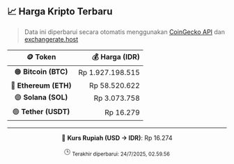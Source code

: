 

<!-- HARGA_KRIPTO -->
## 📈 Harga Kripto Terbaru

> Data ini diperbarui secara otomatis menggunakan [CoinGecko API](https://www.coingecko.com/) dan [exchangerate.host](https://exchangerate.host/)

<div align="center">

| 🪙 Token | 💰 Harga (IDR) |
|:------:|---------------:|
| 🟠 **Bitcoin (BTC)**   | Rp 1.927.198.515 |
| 🔵 **Ethereum (ETH)**  | Rp 58.520.622 |
| 🟣 **Solana (SOL)**    | Rp 3.073.758 |
| 🟢 **Tether (USDT)**   | Rp 16.279 |

---

💱 **Kurs Rupiah (USD → IDR)**: Rp 16.274

🕒 <sub>Terakhir diperbarui: 24/7/2025, 02.59.56</sub>

</div>
<!-- /HARGA_KRIPTO -->